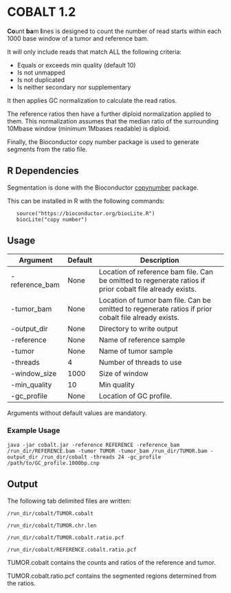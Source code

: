 # COBALT 1.2

**Co**unt **ba**m **l**ines is designed to count the number of read starts within each 1000 base window of a tumor and reference bam.

It will only include reads that match ALL the following criteria:
* Equals or exceeds min quality (default 10)
* Is not unmapped
* Is not duplicated
* Is neither secondary nor supplementary

It then applies GC normalization to calculate the read ratios.

The reference ratios then have a further diploid normalization applied to them.
This normalization assumes that the median ratio of the surrounding 10Mbase window (minimum 1Mbases readable) is diploid.

Finally, the Bioconductor copy number package is used to generate segments from the ratio file.


## R Dependencies
Segmentation is done with the Bioconductor [copynumber](http://bioconductor.org/packages/release/bioc/html/copynumber.html) package.

This can be installed in R with the following commands:
```
   source("https://bioconductor.org/biocLite.R")
   biocLite("copy number")
```


## Usage

Argument | Default | Description
---|---|---
-reference_bam | None | Location of reference bam file. Can be omitted to regenerate ratios if prior cobalt file already exists.
-tumor_bam | None | Location of tumor bam file. Can be omitted to regenerate ratios if prior cobalt file already exists.
-output_dir | None | Directory to write output
-reference | None | Name of reference sample
-tumor | None | Name of tumor sample
-threads | 4 | Number of threads to use
-window_size | 1000 | Size of window
-min_quality | 10 | Min quality
-gc_profile | None | Location of GC profile.

Arguments without default values are mandatory.

### Example Usage

```
java -jar cobalt.jar -reference REFERENCE -reference_bam /run_dir/REFERENCE.bam -tumor TUMOR -tumor_bam /run_dir/TUMOR.bam -output_dir /run_dir/cobalt -threads 24 -gc_profile /path/to/GC_profile.1000bp.cnp
```


## Output
The following tab delimited files are written:

`/run_dir/cobalt/TUMOR.cobalt`

`/run_dir/cobalt/TUMOR.chr.len`

`/run_dir/cobalt/TUMOR.cobalt.ratio.pcf`

`/run_dir/cobalt/REFERENCE.cobalt.ratio.pcf`

TUMOR.cobalt contains the counts and ratios of the reference and tumor.

TUMOR.cobalt.ratio.pcf contains the segmented regions determined from the ratios.